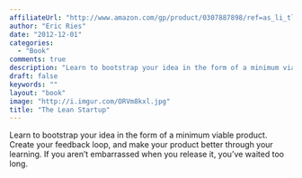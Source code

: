 ```yaml
---
affiliateUrl: "http://www.amazon.com/gp/product/0307887898/ref=as_li_tl?ie=UTF8&camp=1789&creative=390957&creativeASIN=0307887898&linkCode=as2&tag=jaktre-20&linkId=F56GROAKV3DRS3KO"
author: "Eric Ries"
date: "2012-12-01"
categories:
  - "Book"
comments: true
description: "Learn to bootstrap your idea in the form of a minimum viable product. Create your feedback loop, and make your product better through your learning. I"
draft: false
keywords: ""
layout: "book"
image: "http://i.imgur.com/ORVm8kxl.jpg"
title: "The Lean Startup"
---
```


Learn to bootstrap your idea in the form of a minimum viable product. Create your feedback loop, and make your product better through your learning. If you aren’t embarrassed when you release it, you’ve waited too long.
